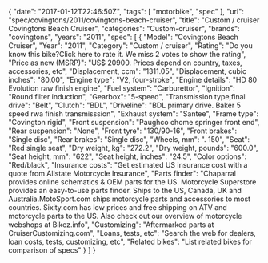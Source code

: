 {
    "date": "2017-01-12T22:46:50Z",
    "tags": [
        "motorbike",
        "spec"
    ],
    "url": "spec\/covingtons\/2011\/covingtons-beach-cruiser",
    "title": "Custom \/ cruiser Covingtons Beach Cruiser",
    "categories": "Custom-cruiser",
    "brands": "covingtons",
    "years": "2011",
    "spec": [
        {
            "Model": "Covingtons Beach Cruiser",
            "Year": "2011",
            "Category": "Custom \/ cruiser",
            "Rating": "Do you know this bike?Click here to rate it. We miss 2 votes to show the rating",
            "Price as new (MSRP)": "US$ 20900.   Prices depend on country, taxes, accessories, etc",
            "Displacement, ccm": "1311.05",
            "Displacement, cubic inches": "80.00",
            "Engine type": "V2, four-stroke",
            "Engine details": "HD 80 Evolution raw finish engine",
            "Fuel system": "Carburettor",
            "Ignition": "Round filter induction",
            "Gearbox": "5-speed",
            "Transmission type,final drive": "Belt",
            "Clutch": "BDL",
            "Driveline": "BDL primary drive. Baker 5 speed rwa finish transmisssion",
            "Exhaust system": "Santee",
            "Frame type": "Covington rigid",
            "Front suspension": "Paughco chome springer front end",
            "Rear suspension": "None",
            "Front tyre": "130\/90-16",
            "Front brakes": "Single disc",
            "Rear brakes": "Single disc",
            "Wheels, mm": ". 150",
            "Seat": "Red single seat",
            "Dry weight, kg": "272.2",
            "Dry weight, pounds": "600.0",
            "Seat height, mm": "622",
            "Seat height, inches": "24.5",
            "Color options": "Red\/black",
            "Insurance costs": "Get estimated US insurance cost with a quote from Allstate Motorcycle Insurance",
            "Parts finder": "Chaparral provides online schematics & OEM parts for the US.   Motorcycle Superstore provides an easy-to-use parts finder. Ships to the US, Canada, UK and Australia.MotoSport.com ships motorcycle parts and accessories to most countries.    Sixity.com has low prices and free shipping on ATV and motorcycle parts to the US. Also check out our overview of motorcycle webshops at Bikez.info",
            "Customizing": "Aftermarked parts at CruiserCustomizing.com",
            "Loans, tests, etc": "Search the web for dealers, loan costs, tests, customizing, etc",
            "Related bikes": "List related bikes for comparison of specs"
        }
    ]
}
